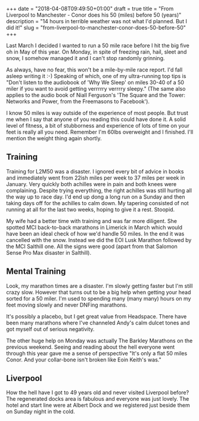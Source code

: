 +++
date = "2018-04-08T09:49:50+01:00"
draft = true
title = "From Liverpool to Manchester - Conor does his 50 (miles) before 50 (years)"
description = "14 hours in terrible weather was not what I'd planned. But I did it!"
slug = "from-liverpool-to-manchester-conor-does-50-before-50"
+++

Last March I decided I wanted to run a 50 mile race before I hit the big five oh in May of this year. On Monday, in spite of freezing rain, hail, sleet and snow, I somehow managed it and I can't stop randomly grinning.

As always, have no fear, this won't be a mile-by-mile race report. I'd fall asleep writing it :-) Speaking of which, one of my ultra-running top tips is "Don't listen to the audiobook of 'Why We Sleep' on miles 30-40 of a 50 miler if you want to avoid getting verrrrry verrrry sleepy." (The same also applies to the audio book of Niall Ferguson's 'The Square and the Tower: Networks and Power, from the Freemasons to Facebook').

I know 50 miles is way outside of the experience of most people. But trust me when I say that anyone of you reading this could have done it. A solid level of fitness, a bit of stubborness and experience of lots of time on your feet is really all you need. Remember I'm 60lbs overweight and I finished. I'll mention the weight thing again shortly.

## Training
Training for L2M50 was a disaster. I ignored every bit of advice in books and immediately went from 22ish miles per week to 37 miles per week in January. Very quickly both achilles were in pain and both knees were complaining. Despite trying everything, the right achilles was still hurting all the way up to race day. I'd end up dong a long run on a Sunday and then taking days off for the achilles to calm down. My tapering consisted of not running at all for the last two weeks, hoping to give it a rest. Stoopid.

My wife had a better time with training and was far more diligent. She spotted MCI back-to-back marathons in Limerick in March which would have been an ideal check of how we'd handle 50 miles. In the end it was cancelled with the snow. Instead we did the EOI Lusk Marathon followed by the MCI Salthill one. All the signs were good (apart from that Salomon Sense Pro Max disaster in Salthill).

## Mental Training
Look, my marathon times are a disaster. I'm slowly getting faster but I'm still crazy slow. However that turns out to be a big help when getting your head sorted for a 50 miler. I'm used to spending many (many many) hours on my feet moving slowly and never DNFing marathons.

It's possibly a placebo, but I get great value from Headspace. There have been many marathons where I've channeled Andy's calm dulcet tones and got myself out of serious negativity.

The other huge help on Monday was actually The Barkley Marathons on the previous weekend. Seeing and reading about the hell everyone went through this year gave me a sense of perspective "It's only a flat 50 miles Conor. And your collar-bone isn't broken like Eoin Keith's was."

## Liverpool
How the hell have I got to 49 years old and never visited Liverpool before? The regenerated docks area is fabulous and everyone was just lovely. The hotel and start line were at Albert Dock and we registered just beside them on Sunday night in the cold. 
